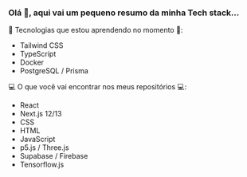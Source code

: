 ### Olá 👋, aqui vai um pequeno resumo da minha Tech stack...

📖 Tecnologias que estou aprendendo no momento 📖:
   - Tailwind CSS
   - TypeScript
   - Docker
   - PostgreSQL / Prisma

💻 O que você vai encontrar nos meus repositórios 💻:
   - React
   - Next.js 12/13
   - CSS
   - HTML
   - JavaScript
   - p5.js / Three.js
   - Supabase / Firebase
   - Tensorflow.js

<!--
**schaldach/schaldach** is a ✨ _special_ ✨ repository because its `README.md` (this file) appears on your GitHub profile.

Here are some ideas to get you started:

- 🔭 I’m currently working on ...
- 🌱 I’m currently learning ...
- 👯 I’m looking to collaborate on ...
- 🤔 I’m looking for help with ...
- 💬 Ask me about ...
- 📫 How to reach me: ...
- 😄 Pronouns: ...
- ⚡ Fun fact: ...
-->
